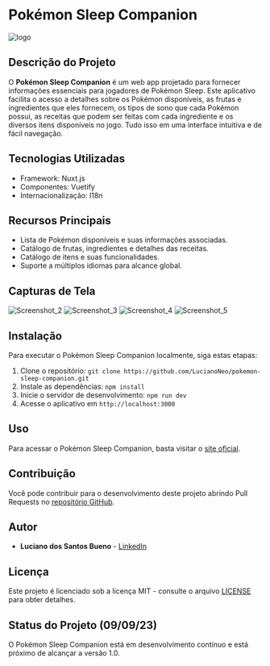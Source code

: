 # Pokémon Sleep Companion

![logo](https://github.com/LucianoNeo/pokemon-sleep-companion/assets/16579699/43f1010b-b151-491d-8372-6c9a1941dbc2)


## Descrição do Projeto

O **Pokémon Sleep Companion** é um web app projetado para fornecer informações essenciais para jogadores de Pokémon Sleep. Este aplicativo facilita o acesso a detalhes sobre os Pokémon disponíveis, as frutas e ingredientes que eles fornecem, os tipos de sono que cada Pokémon possui, as receitas que podem ser feitas com cada ingrediente e os diversos itens disponíveis no jogo. Tudo isso em uma interface intuitiva e de fácil navegação.

## Tecnologias Utilizadas

- Framework: Nuxt.js
- Componentes: Vuetify
- Internacionalização: I18n

## Recursos Principais

- Lista de Pokémon disponíveis e suas informações associadas.
- Catálogo de frutas, ingredientes e detalhes das receitas.
- Catálogo de itens e suas funcionalidades.
- Suporte a múltiplos idiomas para alcance global.

## Capturas de Tela

![Screenshot_2](https://github.com/LucianoNeo/pokemon-sleep-companion/assets/16579699/af73e4ec-571b-4ca5-9b68-fd64c03b918f)
![Screenshot_3](https://github.com/LucianoNeo/pokemon-sleep-companion/assets/16579699/601655cf-ca2f-47b6-9e9b-1515d440ff38)
![Screenshot_4](https://github.com/LucianoNeo/pokemon-sleep-companion/assets/16579699/27708e03-397b-461f-b3e8-1808634dab4b)
![Screenshot_5](https://github.com/LucianoNeo/pokemon-sleep-companion/assets/16579699/0f220c67-64d0-4e01-8ff0-ea8067c2abac)



## Instalação

Para executar o Pokémon Sleep Companion localmente, siga estas etapas:

1. Clone o repositório: `git clone https://github.com/LucianoNeo/pokemon-sleep-companion.git`
2. Instale as dependências: `npm install`
3. Inicie o servidor de desenvolvimento: `npm run dev`
4. Acesse o aplicativo em `http://localhost:3000`

## Uso

Para acessar o Pokémon Sleep Companion, basta visitar o [site oficial](https://pokemon-sleep-companion.vercel.app/).

## Contribuição

Você pode contribuir para o desenvolvimento deste projeto abrindo Pull Requests no [repositório GitHub](https://github.com/LucianoNeo/pokemon-sleep-companion).

## Autor

- **Luciano dos Santos Bueno** - [LinkedIn](https://www.linkedin.com/in/lucianoneo/)

## Licença

Este projeto é licenciado sob a licença MIT - consulte o arquivo [LICENSE](LICENSE) para obter detalhes.

## Status do Projeto (09/09/23)

O Pokémon Sleep Companion está em desenvolvimento contínuo e está próximo de alcançar a versão 1.0.
